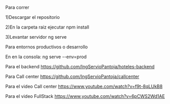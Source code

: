 Para correr

1)Descargar el repositorio

2)En la carpeta raiz ejecutar npm install

3)Levantar servidor ng serve

Para entornos productivos o desarrollo

En en la consola:
ng serve --env=prod

Para el backend
https://github.com/IngServioPantoja/hoteles-backend

Para Call center
https://github.com/IngServioPantoja/callcenter

Para el video Call center
https://www.youtube.com/watch?v=f9t-8qLUkB8

Para el video FullStack
https://www.youtube.com/watch?v=6pCWS2Wd1AE
